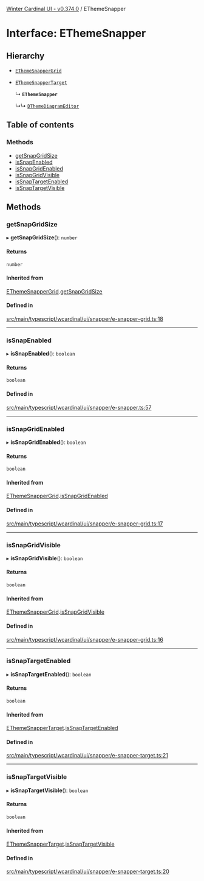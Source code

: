 [Winter Cardinal UI - v0.374.0](../index.md) / EThemeSnapper

# Interface: EThemeSnapper

## Hierarchy

- [`EThemeSnapperGrid`](EThemeSnapperGrid.md)

- [`EThemeSnapperTarget`](EThemeSnapperTarget.md)

  ↳ **`EThemeSnapper`**

  ↳↳ [`DThemeDiagramEditor`](DThemeDiagramEditor.md)

## Table of contents

### Methods

- [getSnapGridSize](EThemeSnapper.md#getsnapgridsize)
- [isSnapEnabled](EThemeSnapper.md#issnapenabled)
- [isSnapGridEnabled](EThemeSnapper.md#issnapgridenabled)
- [isSnapGridVisible](EThemeSnapper.md#issnapgridvisible)
- [isSnapTargetEnabled](EThemeSnapper.md#issnaptargetenabled)
- [isSnapTargetVisible](EThemeSnapper.md#issnaptargetvisible)

## Methods

### getSnapGridSize

▸ **getSnapGridSize**(): `number`

#### Returns

`number`

#### Inherited from

[EThemeSnapperGrid](EThemeSnapperGrid.md).[getSnapGridSize](EThemeSnapperGrid.md#getsnapgridsize)

#### Defined in

[src/main/typescript/wcardinal/ui/snapper/e-snapper-grid.ts:18](https://github.com/winter-cardinal/winter-cardinal-ui/blob/v0.310.1/src/main/typescript/wcardinal/ui/snapper/e-snapper-grid.ts#L18)

___

### isSnapEnabled

▸ **isSnapEnabled**(): `boolean`

#### Returns

`boolean`

#### Defined in

[src/main/typescript/wcardinal/ui/snapper/e-snapper.ts:57](https://github.com/winter-cardinal/winter-cardinal-ui/blob/v0.310.1/src/main/typescript/wcardinal/ui/snapper/e-snapper.ts#L57)

___

### isSnapGridEnabled

▸ **isSnapGridEnabled**(): `boolean`

#### Returns

`boolean`

#### Inherited from

[EThemeSnapperGrid](EThemeSnapperGrid.md).[isSnapGridEnabled](EThemeSnapperGrid.md#issnapgridenabled)

#### Defined in

[src/main/typescript/wcardinal/ui/snapper/e-snapper-grid.ts:17](https://github.com/winter-cardinal/winter-cardinal-ui/blob/v0.310.1/src/main/typescript/wcardinal/ui/snapper/e-snapper-grid.ts#L17)

___

### isSnapGridVisible

▸ **isSnapGridVisible**(): `boolean`

#### Returns

`boolean`

#### Inherited from

[EThemeSnapperGrid](EThemeSnapperGrid.md).[isSnapGridVisible](EThemeSnapperGrid.md#issnapgridvisible)

#### Defined in

[src/main/typescript/wcardinal/ui/snapper/e-snapper-grid.ts:16](https://github.com/winter-cardinal/winter-cardinal-ui/blob/v0.310.1/src/main/typescript/wcardinal/ui/snapper/e-snapper-grid.ts#L16)

___

### isSnapTargetEnabled

▸ **isSnapTargetEnabled**(): `boolean`

#### Returns

`boolean`

#### Inherited from

[EThemeSnapperTarget](EThemeSnapperTarget.md).[isSnapTargetEnabled](EThemeSnapperTarget.md#issnaptargetenabled)

#### Defined in

[src/main/typescript/wcardinal/ui/snapper/e-snapper-target.ts:21](https://github.com/winter-cardinal/winter-cardinal-ui/blob/v0.310.1/src/main/typescript/wcardinal/ui/snapper/e-snapper-target.ts#L21)

___

### isSnapTargetVisible

▸ **isSnapTargetVisible**(): `boolean`

#### Returns

`boolean`

#### Inherited from

[EThemeSnapperTarget](EThemeSnapperTarget.md).[isSnapTargetVisible](EThemeSnapperTarget.md#issnaptargetvisible)

#### Defined in

[src/main/typescript/wcardinal/ui/snapper/e-snapper-target.ts:20](https://github.com/winter-cardinal/winter-cardinal-ui/blob/v0.310.1/src/main/typescript/wcardinal/ui/snapper/e-snapper-target.ts#L20)
